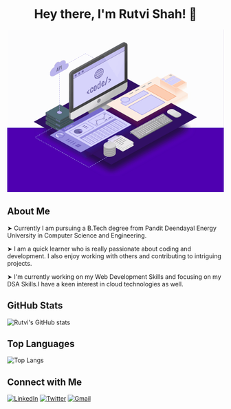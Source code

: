 <div align="center">
  <h1>Hey there, I'm Rutvi Shah! 👋</h1>
  <img src="https://raw.githubusercontent.com/Rutvihere/Rutvihere/main/profile.gif" alt="Header Image">
</div>

<!--
**Rutvihere/Rutvihere** is a ✨ _special_ ✨ repository because its `README.md` (this file) appears on your GitHub profile.

Here are some ideas to get you started:

- 🔭 I’m currently working on ...
- 🌱 I’m currently learning ...
- 👯 I’m looking to collaborate on ...
- 🤔 I’m looking for help with ...
- 💬 Ask me about ...
- 📫 How to reach me: ...
- 😄 Pronouns: ...
- ⚡ Fun fact: ...
-->
## About Me
➤ Currently I am pursuing a B.Tech degree from Pandit Deendayal Energy University in Computer Science and Engineering.

➤ I am a quick learner who is really passionate about coding and development. I also enjoy working with others and contributing to intriguing projects.

➤ I'm currently working on my Web Development Skills and focusing on my DSA Skills.I have a keen interest in cloud technologies as well.

## GitHub Stats

![Rutvi's GitHub stats](https://github-readme-stats.vercel.app/api?username=Rutvihere&show_icons=true&theme=radical)

## Top Languages

![Top Langs](https://github-readme-stats.vercel.app/api/top-langs/?username=Rutvihere&layout=compact&theme=radical)

## Connect with Me

[![LinkedIn](https://img.shields.io/badge/LinkedIn-blue?style=flat-square&logo=linkedin&logoColor=white)](https://www.linkedin.com/in/rutvi-shah-702922225/)
[![Twitter](https://img.shields.io/badge/Twitter-blue?style=flat-square&logo=twitter&logoColor=white)](https://x.com/Rutvii08)
[![Gmail](https://img.shields.io/badge/Gmail-red?style=flat-square&logo=gmail&logoColor=white)](mailto:rutvishah.0807@gmail.com)
